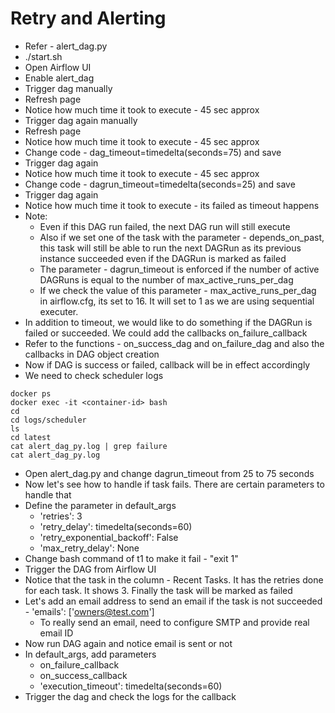 # Retry and Alerting
- Refer - alert_dag.py
- ./start.sh
- Open Airflow UI
- Enable alert_dag
- Trigger dag manually
- Refresh page
- Notice how much time it took to execute - 45 sec approx
- Trigger dag again manually
- Refresh page
- Notice how much time it took to execute - 45 sec approx
- Change code - dag_timeout=timedelta(seconds=75) and save
- Trigger dag again
- Notice how much time it took to execute - 45 sec approx
- Change code - dagrun_timeout=timedelta(seconds=25) and save
- Trigger dag again
- Notice how much time it took to execute - its failed as timeout happens
- Note:
  - Even if this DAG run failed, the next DAG run will still execute
  - Also if we set one of the task with the parameter - depends_on_past, this task will still be able to run the next DAGRun as its previous instance succeeded even if the DAGRun is marked as failed
  - The parameter - dagrun_timeout is enforced if the number of active DAGRuns is equal to the number of max_active_runs_per_dag
  - If we check the value of this parameter - max_active_runs_per_dag in airflow.cfg, its set to 16. It will set to 1 as we are using sequential executer.
- In addition to timeout, we would like to do something if the DAGRun is failed or succeeded. We could add the callbacks on_failure_callback
- Refer to the functions - on_success_dag and on_failure_dag and also the callbacks in DAG object creation
- Now if DAG is success or failed, callback will be in effect accordingly
- We need to check scheduler logs
```
docker ps
docker exec -it <container-id> bash
cd
cd logs/scheduler
ls
cd latest
cat alert_dag_py.log | grep failure
cat alert_dag_py.log
```
- Open alert_dag.py and change dagrun_timeout from 25 to 75 seconds
- Now let's see how to handle if task fails. There are certain parameters to handle that
- Define the parameter in default_args
  - 'retries': 3
  - 'retry_delay': timedelta(seconds=60)
  - 'retry_exponential_backoff': False
  - 'max_retry_delay': None
- Change bash command of t1 to make it fail - "exit 1"
- Trigger the DAG from Airflow UI
- Notice that the task in the column - Recent Tasks. It has the retries done for each task. It shows 3. Finally the task will be marked as failed
- Let's add an email address to send an email if the task is not succeeded - 'emails': ['owners@test.com']
  - To really send an email, need to configure SMTP and provide real email ID
- Now run DAG again and notice email is sent or not
- In default_args, add parameters
  - on_failure_callback
  - on_success_callback
  - 'execution_timeout': timedelta(seconds=60)
- Trigger the dag and check the logs for the callback
